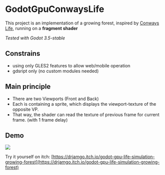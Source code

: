 # GodotGpuConwaysLife
This project is an implementation of a growing forest, inspired by [Conways Life](https://en.wikipedia.org/wiki/Conway%27s_Game_of_Life), running on a **fragment shader**

*Tested with Godot 3.5-stable*

## Constrains
- using only GLES2 features to allow web/mobile operation
- gdsript only (no custom modules needed)

## Main principle
- There are two Viewports (Front and Back)
- Each is containing a sprite, which displays the viewport-texture of the opposite VP.
- That way, the shader can read the texture of previous frame for current frame. (with 1 frame delay)

## Demo
![](forest-simulation-demo.gif)

Try it yourself on itch: [https://drjamgo.itch.io/godot-gpu-life-simulation-growing-forest](https://drjamgo.itch.io/godot-gpu-life-simulation-growing-forest)
